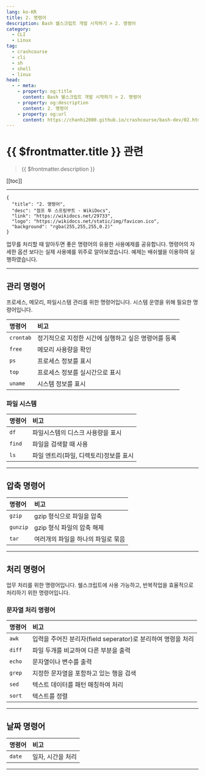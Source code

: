```yaml
---
lang: ko-KR
title: 2. 명령어
description: Bash 쉘스크립트 개발 시작하기 > 2. 명령어
category:
  - CLI
  - Linux
tag: 
  - crashcourse
  - cli
  - sh
  - shell
  - linux
head:
  - - meta:
    - property: og:title
      content: Bash 쉘스크립트 개발 시작하기 > 2. 명령어
    - property: og:description
      content: 2. 명령어
    - property: og:url
      content: https://chanhi2000.github.io/crashcourse/bash-dev/02.html
---
```


# {{ $frontmatter.title }} 관련

> {{ $frontmatter.description }}

[[toc]]

---

```component VPCard
{
  "title": "2. 명령어",
  "desc": "점프 투 스프링부트 - WikiDocs",
  "link": "https://wikidocs.net/29733",
  "logo": "https://wikidocs.net/static/img/favicon.ico",
  "background": "rgba(255,255,255,0.2)"
}
```

업무를 처리할 때 알아두면 좋은 명령어의 유용한 사용예제를 공유합니다. 명령어의 자세한 옵션 보다는 실제 사용예를 위주로 알아보겠습니다. 예제는 배쉬쉘을 이용하여 실행하였습니다.

---

## 관리 명령어

프로세스, 메모리, 파일시스템 관리를 위한 명령어입니다. 시스템 운영을 위해 필요한 명령어입니다.

| 명령어 | 비고 |
| :--- | :--- |
| `crontab` | 정기적으로 지정한 시간에 실행하고 싶은 명령어를 등록 |
| `free` | 메모리 사용량을 확인 |
| `ps` | 프로세스 정보를 표시 |
| `top` | 프로세스 정보를 실시간으로 표시 |
| `uname` | 시스템 정보를 표시 |

### 파일 시스템

| 명령어 | 비고 |
| :--- | :--- |
| `df` | 파일시스템의 디스크 사용량을 표시 |
| `find` | 파일을 검색할 때 사용 |
| `ls` | 파일 엔트리(파일, 디렉토리)정보를 표시 |

---

## 압축 명령어

| 명령어 | 비고 |
| :--- | :--- |
| `gzip` | gzip 형식으로 파일을 압축 |
| `gunzip` | gzip 형식 파일의 압축 해제 |
| `tar` | 여러개의 파일을 하나의 파일로 묶음 |

---

## 처리 명령어

업무 처리를 위한 명령어입니다. 쉘스크립트에 사용 가능하고, 반복작업을 효율적으로 처리하기 위한 명령어입니다.

### 문자열 처리 명령어

| 명령어 | 비고 |
| :--- | :--- |
| `awk` | 입력을 주어진 분리자(field seperator)로 분리하여 명령을 처리 |
| `diff` | 파일 두개를 비교하여 다른 부분을 출력 |
| `echo` | 문자열이나 변수를 출력 |
| `grep` | 지정한 문자열을 포함하고 있는 행을 검색 |
| `sed` | 텍스트 데이터를 패턴 매칭하여 처리 |
| `sort` | 텍스트를 정렬 |

---

## 날짜 명령어

| 명령어 | 비고 |
| :--- | :--- |
| `date` | 일자, 시간을 처리 |

---

<TagLinks />